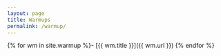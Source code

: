 ```yaml
---
layout: page
title: Warmups
permalink: /warmup/
---
```

{% for wm in site.warmup %}- [{{ wm.title }}]({{ wm.url }})
{% endfor %}
